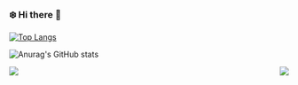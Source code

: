 ### :snowflake: Hi there 👋
[![Top Langs](https://github-readme-stats-snow.vercel.app/api/top-langs/?username=Colmar-zlicheng&layout=compact)](https://github.com/Colmar-zlicheng)

![Anurag's GitHub stats](https://github-readme-stats-snow.vercel.app/api?username=Colmar-zlicheng&show_icons=true&theme=radical)


<a href="https://github.com/Colmar-zlicheng">
  <img align="center" src="https://github-readme-stats-snow.vercel.app/api/top-langs/?username=Colmar-zlicheng&layout=compact"/>
</a>
<a >
  <img align="right" src="https://github-readme-stats-snow.vercel.app/api?username=Colmar-zlicheng&show_icons=true&theme=radical"/>
</a>

<!--
**Colmar-zlicheng/Colmar-zlicheng** is a ✨ _special_ ✨ repository because its `README.md` (this file) appears on your GitHub profile.

Here are some ideas to get you started:

- 🔭 I’m currently working on ...
- 🌱 I’m currently learning ...
- 👯 I’m looking to collaborate on ...
- 🤔 I’m looking for help with ...
- 💬 Ask me about ...
- 📫 How to reach me: ...
- 😄 Pronouns: ...
- ⚡ Fun fact: ...
-->
